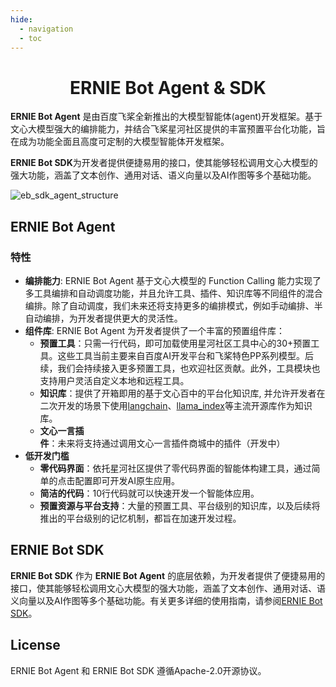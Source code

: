 ```yaml
---
hide:
  - navigation
  - toc
---
```


<div align="center">

<h1>ERNIE Bot Agent & SDK</h1>

</div>

**ERNIE Bot Agent** 是由百度飞桨全新推出的大模型智能体(agent)开发框架。基于文心大模型强大的编排能力，并结合飞桨星河社区提供的丰富预置平台化功能，旨在成为功能全面且高度可定制的大模型智能体开发框架。

**ERNIE Bot SDK**为开发者提供便捷易用的接口，使其能够轻松调用文心大模型的强大功能，涵盖了文本创作、通用对话、语义向量以及AI作图等多个基础功能。

![eb_sdk_agent_structure](https://github.com/PaddlePaddle/ERNIE-Bot-SDK/assets/11987277/65fcd038-b374-49d3-a91c-5565ef0a80ab)

## ERNIE Bot Agent

### 特性

- **编排能力**: ERNIE Bot Agent 基于文心大模型的 Function Calling 能力实现了多工具编排和自动调度功能，并且允许工具、插件、知识库等不同组件的混合编排。除了自动调度，我们未来还将支持更多的编排模式，例如手动编排、半自动编排，为开发者提供更大的灵活性。
- **组件库**: ERNIE Bot Agent 为开发者提供了一个丰富的预置组件库：
    - **预置工具**：只需一行代码，即可加载使用星河社区工具中心的30+预置工具。这些工具当前主要来自百度AI开发平台和飞桨特色PP系列模型。后续，我们会持续接入更多预置工具，也欢迎社区贡献。此外，工具模块也支持用户灵活自定义本地和远程工具。
    - **知识库**：提供了开箱即用的基于文心百中的平台化知识库, 并允许开发者在二次开发的场景下使用[langchain](https://github.com/langchain-ai/langchain)、[llama_index](https://github.com/run-llama/llama_index)等主流开源库作为知识库。
    - **文心一言插件**：未来将支持通过调用文心一言插件商城中的插件（开发中）
- **低开发门槛**
    - **零代码界面**：依托星河社区提供了零代码界面的智能体构建工具，通过简单的点击配置即可开发AI原生应用。
    - **简洁的代码**：10行代码就可以快速开发一个智能体应用。
    - **预置资源与平台支持**：大量的预置工具、平台级别的知识库，以及后续将推出的平台级别的记忆机制，都旨在加速开发过程。

## ERNIE Bot SDK

**ERNIE Bot SDK** 作为 **ERNIE Bot Agent** 的底层依赖，为开发者提供了便捷易用的接口，使其能够轻松调用文心大模型的强大功能，涵盖了文本创作、通用对话、语义向量以及AI作图等多个基础功能。有关更多详细的使用指南，请参阅[ERNIE Bot SDK](./sdk/README.md)。

## License

ERNIE Bot Agent 和 ERNIE Bot SDK 遵循Apache-2.0开源协议。
